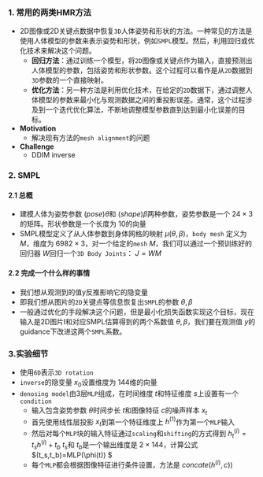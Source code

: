<a name="Y6ch9"></a>
### 1. 常用的两类HMR方法 
- 2D图像或2D关键点数据中恢复`3D`人体姿势和形状的方法。一种常见的方法是使用人体模型的参数来表示姿势和形状，例如`SMPL`模型。然后，利用回归或优化技术来解决这个问题。
   - **回归方法**：通过训练一个模型，将`2D`图像或关键点作为输入，直接预测出人体模型的参数，包括姿势和形状参数。这个过程可以看作是从`2D`数据到`3D`参数的一个直接映射。
   - **优化方法**：另一种方法是利用优化技术，在给定的`2D`数据下，通过调整人体模型的参数来最小化与观测数据之间的重投影误差。通常，这个过程涉及到一个迭代优化算法，不断地调整模型参数直到达到最小化误差的目标。
- **Motivation**
   - 解决现有方法的`mesh alignment`的问题
- **Challenge**
   - DDIM inverse 
<a name="IjcEi"></a>
### 2. SMPL
<a name="bEo4R"></a>
#### 2.1 总概

- 建模人体为姿势参数 $(pose) θ$和 $(shape) β$两种参数，姿势参数是一个 $24\times3$的矩阵。形状参数是一个长度为 $10$的向量
- SMPL模型定义了从人体参数到身体网格的映射 $\mu (θ, β)$，`body mesh` 定义为 $M$，维度为 $6982\times3$，对一个给定的`mesh` $M$，我们可以通过一个预训练好的回归器 $W$回归一个`3D Body Joints`： $J=WM$
<a name="iSL2h"></a>
#### 2.2 完成一个什么样的事情

- 我们想从观测到的值y反推影响它的隐变量
- 即我们想从图片的`2D`关键点等信息恢复出`SMPL`的参数 ${θ, β}$
- 一般通过优化的手段解决这个问题，但是最小化损失函数实现这个目标，现在输入是2D图片I和对应SMPL估算得到的两个系数值 ${θ, β}$，我们要在观测值 $y$的guidance下改进这两个`SMPL`系数。
<a name="EEebx"></a>
### 3.实验细节

- 使用`6D`表示`3D rotation`
- `inverse`的隐变量 $x_0$设置维度为 $144$维的向量
- `denosing model`由3层`MLP`组成，在时间维度 $t$和特征维度 $s$上设置有一个`condition`
   - 输入包含姿势参数 $θ$时间步长 $t$和图像特征 $c$的噪声样本 $x_t$
   - 首先使用线性层投影 $x_t$到第一个特征维度上 $h^{(1)}$作为第一个`MLP`输入
   - 然后对每个`MLP`块的输入特征通过`scaling`和`shifting`的方式得到 $h^{(i)}_{t}=t_sh^{(i)}+t_b$ $t_s$和 $t_b$是一个输出维度是 $2\times144$，计算公式 $(t_s,t_b)=MLP(\phi(t)) $
   - 每个`MLP`都会根据图像特征进行条件设置，方法是 $concate(h^{(i)}, c))$


